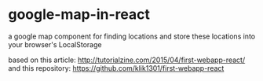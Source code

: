 # google-map-in-react
a google map component for finding locations and store these locations into your browser's LocalStorage

based on this article: http://tutorialzine.com/2015/04/first-webapp-react/  
and this repository: https://github.com/klik1301/first-webapp-react
